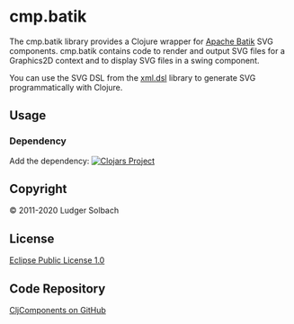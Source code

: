 cmp.batik
=========
The cmp.batik library provides a Clojure wrapper for [Apache Batik](https://xmlgraphics.apache.org/batik/) SVG components.
cmp.batik contains code to render and output SVG files for a Graphics2D context and to display SVG files in a swing component.

You can use the SVG DSL from the [xml.dsl](https://github.com/lsolbach/CljXML/tree/master/xml.dsl) library to generate SVG programmatically with Clojure.

Usage
-----
### Dependency
Add the dependency:
[![Clojars Project](https://img.shields.io/clojars/v/org.soulspace.clj/cmp.batik.svg)](https://clojars.org/org.soulspace.clj/cmp.batik)

Copyright
---------
© 2011-2020 Ludger Solbach

License
-------
[Eclipse Public License 1.0](http://www.eclipse.org/legal/epl-v10.html)

Code Repository
---------------
[CljComponents on GitHub](https://github.com/lsolbach/CljComponents)
